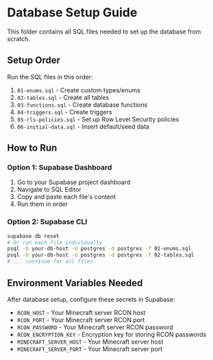 # Database Setup Guide

This folder contains all SQL files needed to set up the database from scratch.

## Setup Order

Run the SQL files in this order:

1. `01-enums.sql` - Create custom types/enums
2. `02-tables.sql` - Create all tables
3. `03-functions.sql` - Create database functions
4. `04-triggers.sql` - Create triggers
5. `05-rls-policies.sql` - Set up Row Level Security policies
6. `06-initial-data.sql` - Insert default/seed data

## How to Run

### Option 1: Supabase Dashboard
1. Go to your Supabase project dashboard
2. Navigate to SQL Editor
3. Copy and paste each file's content
4. Run them in order

### Option 2: Supabase CLI
```bash
supabase db reset
# Or run each file individually
psql -h your-db-host -U postgres -d postgres -f 01-enums.sql
psql -h your-db-host -U postgres -d postgres -f 02-tables.sql
# ... continue for all files
```

## Environment Variables Needed

After database setup, configure these secrets in Supabase:
- `RCON_HOST` - Your Minecraft server RCON host
- `RCON_PORT` - Your Minecraft server RCON port
- `RCON_PASSWORD` - Your Minecraft server RCON password
- `RCON_ENCRYPTION_KEY` - Encryption key for storing RCON passwords
- `MINECRAFT_SERVER_HOST` - Your Minecraft server host
- `MINECRAFT_SERVER_PORT` - Your Minecraft server port

